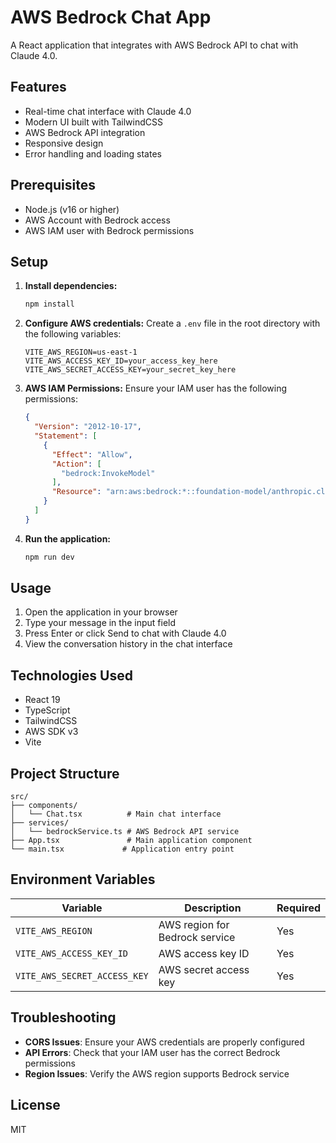 # AWS Bedrock Chat App

A React application that integrates with AWS Bedrock API to chat with Claude 4.0.

## Features

- Real-time chat interface with Claude 4.0
- Modern UI built with TailwindCSS
- AWS Bedrock API integration
- Responsive design
- Error handling and loading states

## Prerequisites

- Node.js (v16 or higher)
- AWS Account with Bedrock access
- AWS IAM user with Bedrock permissions

## Setup

1. **Install dependencies:**
   ```bash
   npm install
   ```

2. **Configure AWS credentials:**
   Create a `.env` file in the root directory with the following variables:
   ```
   VITE_AWS_REGION=us-east-1
   VITE_AWS_ACCESS_KEY_ID=your_access_key_here
   VITE_AWS_SECRET_ACCESS_KEY=your_secret_key_here
   ```

3. **AWS IAM Permissions:**
   Ensure your IAM user has the following permissions:
   ```json
   {
     "Version": "2012-10-17",
     "Statement": [
       {
         "Effect": "Allow",
         "Action": [
           "bedrock:InvokeModel"
         ],
         "Resource": "arn:aws:bedrock:*::foundation-model/anthropic.claude-3-sonnet-20240229-v1:0"
       }
     ]
   }
   ```

4. **Run the application:**
   ```bash
   npm run dev
   ```

## Usage

1. Open the application in your browser
2. Type your message in the input field
3. Press Enter or click Send to chat with Claude 4.0
4. View the conversation history in the chat interface

## Technologies Used

- React 19
- TypeScript
- TailwindCSS
- AWS SDK v3
- Vite

## Project Structure

```
src/
├── components/
│   └── Chat.tsx          # Main chat interface
├── services/
│   └── bedrockService.ts # AWS Bedrock API service
├── App.tsx               # Main application component
└── main.tsx             # Application entry point
```

## Environment Variables

| Variable | Description | Required |
|----------|-------------|----------|
| `VITE_AWS_REGION` | AWS region for Bedrock service | Yes |
| `VITE_AWS_ACCESS_KEY_ID` | AWS access key ID | Yes |
| `VITE_AWS_SECRET_ACCESS_KEY` | AWS secret access key | Yes |

## Troubleshooting

- **CORS Issues**: Ensure your AWS credentials are properly configured
- **API Errors**: Check that your IAM user has the correct Bedrock permissions
- **Region Issues**: Verify the AWS region supports Bedrock service

## License

MIT
